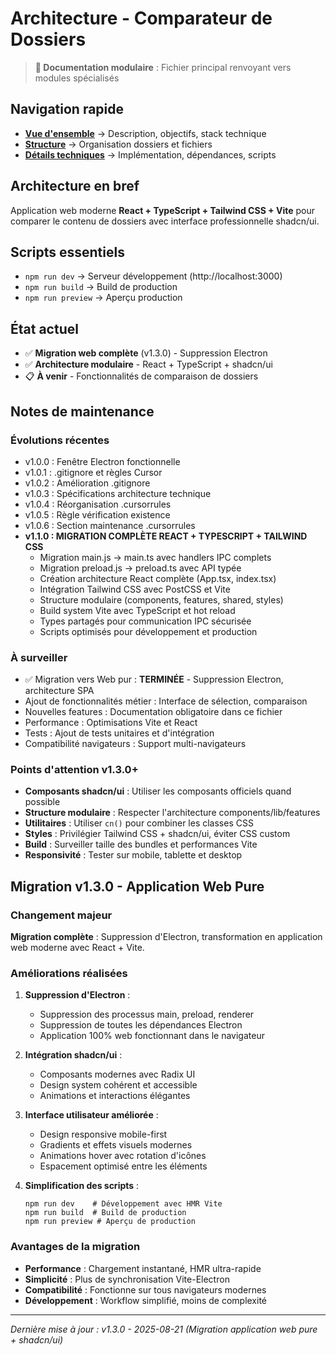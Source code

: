 # Architecture - Comparateur de Dossiers

> **📄 Documentation modulaire** : Fichier principal renvoyant vers modules spécialisés

## Navigation rapide
- **[Vue d'ensemble](docs/architecture/overview.md)** → Description, objectifs, stack technique
- **[Structure](docs/architecture/structure.md)** → Organisation dossiers et fichiers
- **[Détails techniques](docs/architecture/technical-details.md)** → Implémentation, dépendances, scripts

## Architecture en bref
Application web moderne **React + TypeScript + Tailwind CSS + Vite** pour comparer le contenu de dossiers avec interface professionnelle shadcn/ui.

## Scripts essentiels
- `npm run dev` → Serveur développement (http://localhost:3000)
- `npm run build` → Build de production
- `npm run preview` → Aperçu production

## État actuel
- ✅ **Migration web complète** (v1.3.0) - Suppression Electron
- ✅ **Architecture modulaire** - React + TypeScript + shadcn/ui
- 📋 **À venir** - Fonctionnalités de comparaison de dossiers

## Notes de maintenance

### Évolutions récentes
- v1.0.0 : Fenêtre Electron fonctionnelle
- v1.0.1 : .gitignore et règles Cursor
- v1.0.2 : Amélioration .gitignore
- v1.0.3 : Spécifications architecture technique
- v1.0.4 : Réorganisation .cursorrules
- v1.0.5 : Règle vérification existence
- v1.0.6 : Section maintenance .cursorrules
- **v1.1.0 : MIGRATION COMPLÈTE REACT + TYPESCRIPT + TAILWIND CSS**
  - Migration main.js → main.ts avec handlers IPC complets
  - Migration preload.js → preload.ts avec API typée
  - Création architecture React complète (App.tsx, index.tsx)
  - Intégration Tailwind CSS avec PostCSS et Vite
  - Structure modulaire (components, features, shared, styles)
  - Build system Vite avec TypeScript et hot reload
  - Types partagés pour communication IPC sécurisée
  - Scripts optimisés pour développement et production

### À surveiller
- ✅ Migration vers Web pur : **TERMINÉE** - Suppression Electron, architecture SPA
- Ajout de fonctionnalités métier : Interface de sélection, comparaison
- Nouvelles features : Documentation obligatoire dans ce fichier
- Performance : Optimisations Vite et React
- Tests : Ajout de tests unitaires et d'intégration
- Compatibilité navigateurs : Support multi-navigateurs

### Points d'attention v1.3.0+
- **Composants shadcn/ui** : Utiliser les composants officiels quand possible
- **Structure modulaire** : Respecter l'architecture components/lib/features
- **Utilitaires** : Utiliser `cn()` pour combiner les classes CSS
- **Styles** : Privilégier Tailwind CSS + shadcn/ui, éviter CSS custom
- **Build** : Surveiller taille des bundles et performances Vite
- **Responsivité** : Tester sur mobile, tablette et desktop

## Migration v1.3.0 - Application Web Pure

### Changement majeur
**Migration complète** : Suppression d'Electron, transformation en application web moderne avec React + Vite.

### Améliorations réalisées
1. **Suppression d'Electron** :
   - Suppression des processus main, preload, renderer
   - Suppression de toutes les dépendances Electron
   - Application 100% web fonctionnant dans le navigateur

2. **Intégration shadcn/ui** :
   - Composants modernes avec Radix UI
   - Design system cohérent et accessible
   - Animations et interactions élégantes

3. **Interface utilisateur améliorée** :
   - Design responsive mobile-first
   - Gradients et effets visuels modernes
   - Animations hover avec rotation d'icônes
   - Espacement optimisé entre les éléments

4. **Simplification des scripts** :
   ```
   npm run dev    # Développement avec HMR Vite
   npm run build  # Build de production
   npm run preview # Aperçu de production
   ```

### Avantages de la migration
- **Performance** : Chargement instantané, HMR ultra-rapide
- **Simplicité** : Plus de synchronisation Vite-Electron
- **Compatibilité** : Fonctionne sur tous navigateurs modernes
- **Développement** : Workflow simplifié, moins de complexité

---
*Dernière mise à jour : v1.3.0 - 2025-08-21 (Migration application web pure + shadcn/ui)*
